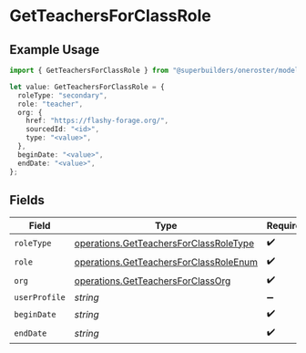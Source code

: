 # GetTeachersForClassRole

## Example Usage

```typescript
import { GetTeachersForClassRole } from "@superbuilders/oneroster/models/operations";

let value: GetTeachersForClassRole = {
  roleType: "secondary",
  role: "teacher",
  org: {
    href: "https://flashy-forage.org/",
    sourcedId: "<id>",
    type: "<value>",
  },
  beginDate: "<value>",
  endDate: "<value>",
};
```

## Fields

| Field                                                                                            | Type                                                                                             | Required                                                                                         | Description                                                                                      |
| ------------------------------------------------------------------------------------------------ | ------------------------------------------------------------------------------------------------ | ------------------------------------------------------------------------------------------------ | ------------------------------------------------------------------------------------------------ |
| `roleType`                                                                                       | [operations.GetTeachersForClassRoleType](../../models/operations/getteachersforclassroletype.md) | :heavy_check_mark:                                                                               | N/A                                                                                              |
| `role`                                                                                           | [operations.GetTeachersForClassRoleEnum](../../models/operations/getteachersforclassroleenum.md) | :heavy_check_mark:                                                                               | N/A                                                                                              |
| `org`                                                                                            | [operations.GetTeachersForClassOrg](../../models/operations/getteachersforclassorg.md)           | :heavy_check_mark:                                                                               | N/A                                                                                              |
| `userProfile`                                                                                    | *string*                                                                                         | :heavy_minus_sign:                                                                               | N/A                                                                                              |
| `beginDate`                                                                                      | *string*                                                                                         | :heavy_check_mark:                                                                               | N/A                                                                                              |
| `endDate`                                                                                        | *string*                                                                                         | :heavy_check_mark:                                                                               | N/A                                                                                              |